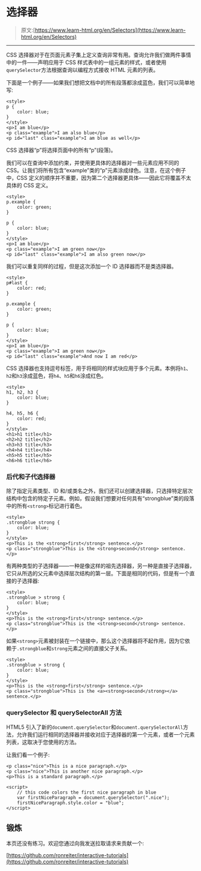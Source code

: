 # 选择器

> 原文:[https://www.learn-html.org/en/Selectors](https://www.learn-html.org/en/Selectors)

* * *

CSS 选择器对于在页面元素子集上定义查询非常有用。查询允许我们做两件事情中的一件——声明应用于 CSS 样式表中的一组元素的样式，或者使用`querySelector`方法根据查询以编程方式接收 HTML 元素的列表。

下面是一个例子——如果我们想把文档中的所有段落都涂成蓝色，我们可以简单地写:

```
<style>
p {
    color: blue;
}
</style>
<p>I am blue</p>
<p class="example">I am also blue</p>
<p id="last" class="example">I am blue as well</p> 
```

CSS 选择器“p”将选择页面中的所有“p”(段落)。

我们可以在查询中添加约束，并使用更具体的选择器对一些元素应用不同的 CSS。让我们将所有包含“example”类的“p”元素涂成绿色。注意，在这个例子中，CSS 定义的顺序并不重要，因为第二个选择器更具体——因此它将覆盖不太具体的 CSS 定义。

```
<style>
p.example {
    color: green;
}

p {
    color: blue;
}    
</style>
<p>I am blue</p>
<p class="example">I am green now</p>
<p id="last" class="example">I am also green now</p> 
```

我们可以重复同样的过程，但是这次添加一个 ID 选择器而不是类选择器。

```
<style>
p#last {
    color: red;    
}

p.example {
    color: green;
}

p {
    color: blue;
}    
</style>
<p>I am blue</p>
<p class="example">I am green now</p>
<p id="last" class="example">And now I am red</p> 
```

CSS 选择器也支持逗号标签，用于将相同的样式块应用于多个元素。本例将`h1`、`h2`和`h3`涂成蓝色，将`h4`、`h5`和`h6`涂成红色。

```
<style>
h1, h2, h3 {
    color: blue;
}

h4, h5, h6 {
    color: red;
}
</style>
<h1>h1 title</h1>
<h2>h2 title</h2>
<h3>h3 title</h3>
<h4>h4 title</h4>
<h5>h5 title</h5>
<h6>h6 title</h6> 
```

### 后代和子代选择器

除了指定元素类型、ID 和/或类名之外，我们还可以创建选择器，只选择特定层次结构中包含的特定子元素。例如，假设我们想要对任何具有“strongblue”类的段落中的所有`<strong>`标记进行着色。

```
<style>
.strongblue strong {
    color: blue;    
}
</style>
<p>This is the <strong>first</strong> sentence.</p>
<p class="strongblue">This is the <strong>second</strong> sentence.</p> 
```

有两种类型的子选择器——一种是像这样的祖先选择器，另一种是直接子选择器，它只从所选的父元素中选择层次结构的第一层。下面是相同的代码，但是有一个直接的子选择器:

```
<style>
.strongblue > strong {
    color: blue;    
}
</style>
<p>This is the <strong>first</strong> sentence.</p>
<p class="strongblue">This is the <strong>second</strong> sentence.</p> 
```

如果`<strong>`元素被封装在一个链接中，那么这个选择器将不起作用，因为它依赖于`.strongblue`和`strong`元素之间的直接父子关系。

```
<style>
.strongblue > strong {
    color: blue;    
}
</style>
<p>This is the <strong>first</strong> sentence.</p>
<p class="strongblue">This is the <a><strong>second</strong></a> sentence.</p> 
```

### querySelector 和 querySelectorAll 方法

HTML5 引入了新的`document.querySelector`和`document.querySelectorAll`方法，允许我们运行相同的选择器并接收对应于选择器的第一个元素，或者一个元素列表，这取决于您使用的方法。

让我们看一个例子:

```
<p class="nice">This is a nice paragraph.</p>
<p class="nice">This is another nice paragraph.</p>
<p>This is a standard paragraph.</p>

<script>
    // this code colors the first nice paragraph in blue
    var firstNiceParagraph = document.querySelector(".nice");
    firstNiceParagraph.style.color = "blue";
</script> 
```

## 锻炼

本页还没有练习。欢迎您通过向我发送拉取请求来贡献一个:

[https://github.com/ronreiter/interactive-tutorials](https://github.com/ronreiter/interactive-tutorials)